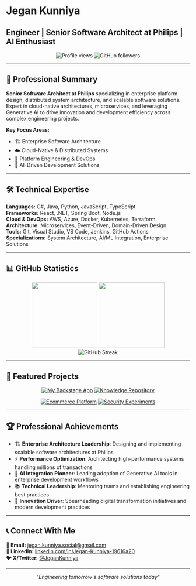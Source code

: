 # Jegan Kunniya
## Engineer | Senior Software Architect at Philips | AI Enthusiast

<div align="center">
  <img src="https://komarev.com/ghpvc/?username=Jegan-Kunniya&label=Profile%20views&color=0e75b6&style=flat" alt="Profile views" />
  <img src="https://img.shields.io/github/followers/Jegan-Kunniya?label=Followers&style=social" alt="GitHub followers" />
</div>

---

## 🚀 Professional Summary

**Senior Software Architect at Philips** specializing in enterprise platform design, distributed system architecture, and scalable software solutions. Expert in cloud-native architectures, microservices, and leveraging Generative AI to drive innovation and development efficiency across complex engineering projects.

**Key Focus Areas:**
- 🏗️ Enterprise Software Architecture
- ☁️ Cloud-Native & Distributed Systems  
- 🔧 Platform Engineering & DevOps
- 🤖 AI-Driven Development Solutions

---

## 🛠️ Technical Expertise

**Languages:** C#, Java, Python, JavaScript, TypeScript  
**Frameworks:** React, .NET, Spring Boot, Node.js  
**Cloud & DevOps:** AWS, Azure, Docker, Kubernetes, Terraform  
**Architecture:** Microservices, Event-Driven, Domain-Driven Design  
**Tools:** Git, Visual Studio, VS Code, Jenkins, GitHub Actions  
**Specializations:** System Architecture, AI/ML Integration, Enterprise Solutions

---

## 📊 GitHub Statistics

<div align="center">
  <img height="180em" src="https://github-readme-stats.vercel.app/api?username=Jegan-Kunniya&show_icons=true&theme=tokyonight&include_all_commits=true&count_private=true&hide_border=true"/>
  <img height="180em" src="https://github-readme-stats.vercel.app/api/top-langs/?username=Jegan-Kunniya&layout=compact&langs_count=8&theme=tokyonight&hide_border=true"/>
</div>

<div align="center">
  <img src="https://github-readme-streak-stats.herokuapp.com?user=Jegan-Kunniya&theme=tokyonight&hide_border=true&border_radius=8" alt="GitHub Streak"/>
</div>

---

## 🎯 Featured Projects

<div align="center">

[![My Backstage App](https://github-readme-stats.vercel.app/api/pin/?username=Jegan-Kunniya&repo=my-backstage-app&theme=tokyonight&hide_border=true)](https://github.com/Jegan-Kunniya/my-backstage-app)
[![Knowledge Repository](https://github-readme-stats.vercel.app/api/pin/?username=Jegan-Kunniya&repo=Knowledge&theme=tokyonight&hide_border=true)](https://github.com/Jegan-Kunniya/Knowledge)

[![Ecommerce Platform](https://github-readme-stats.vercel.app/api/pin/?username=Jegan-Kunniya&repo=ecommerce&theme=tokyonight&hide_border=true)](https://github.com/Jegan-Kunniya/ecommerce)
[![Security Experiments](https://github-readme-stats.vercel.app/api/pin/?username=Jegan-Kunniya&repo=GHAS-Experiments&theme=tokyonight&hide_border=true)](https://github.com/Jegan-Kunniya/GHAS-Experiments)

</div>

---

## 🏆 Professional Achievements

- 🏗️ **Enterprise Architecture Leadership**: Designing and implementing scalable software architectures at Philips
- ⚡ **Performance Optimization**: Architecting high-performance systems handling millions of transactions
- 🤖 **AI Integration Pioneer**: Leading adoption of Generative AI tools in enterprise development workflows
- 📚 **Technical Leadership**: Mentoring teams and establishing engineering best practices
- 🚀 **Innovation Driver**: Spearheading digital transformation initiatives and modern development practices

---

## 📞 Connect With Me

**📧 Email:** [jegan.kunniya.social@gmail.com](mailto:jegan.kunniya.social@gmail.com)  
**💼 LinkedIn:** [linkedin.com/in/Jegan-Kunniya-19616a20](https://linkedin.com/in/Jegan-Kunniya-19616a20)  
**🐦 X/Twitter:** [@JeganKunniya](https://x.com/JeganKunniya)

---

<div align="center">
  <i>"Engineering tomorrow's software solutions today"</i>
</div>
